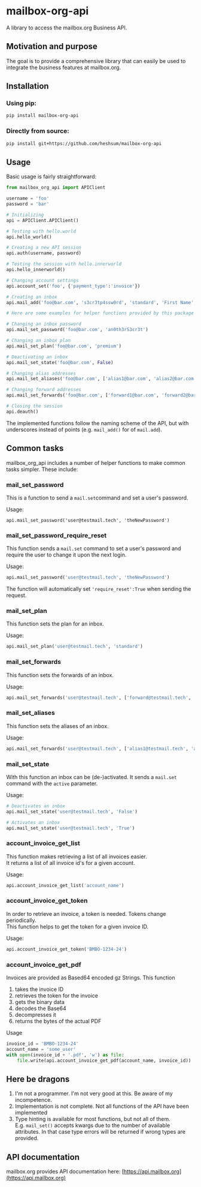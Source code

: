 # mailbox-org-api
A library to access the mailbox.org Business API.

## Motivation and purpose 
The goal is to provide a comprehensive library that can easily be used to integrate the business features at mailbox.org.

## Installation
### Using pip:
```bash
pip install mailbox-org-api
```

### Directly from source:
```bash
pip install git+https://github.com/heshsum/mailbox-org-api
```

## Usage
Basic usage is fairly straightforward:

```python
from mailbox_org_api import APIClient

username = 'foo'
password = 'bar'

# Initializing
api = APIClient.APIClient()

# Testing with hello.world
api.hello_world()

# Creating a new API session
api.auth(username, password)

# Testing the session with hello.innerworld
api.hello_innerworld()

# Changing account settings
api.account_set('foo', {'payment_type':'invoice'})

# Creating an inbox
api.mail_add('foo@bar.com', 's3cr3tp4ssw0rd', 'standard', 'First Name', 'Last Name')

# Here are some examples for helper functions provided by this package

# Changing an inbox password
api.mail_set_password('foo@bar.com', 'an0th3rS3cr3t')

# Changing an inbox plan
api.mail_set_plan('foo@bar.com', 'premium')

# Deactivating an inbox
api.mail_set_state('foo@bar.com', False)

# Changing alias addresses
api.mail_set_aliases('foo@bar.com', ['alias1@bar.com', 'alias2@bar.com'])

# Changing forward addresses
api.mail_set_forwards('foo@bar.com', ['forward1@bar.com', 'forward2@bar.com'])

# Closing the session
api.deauth()
```

The implemented functions follow the naming scheme of the API, but with underscores instead of points (e.g. `mail_add()` for of `mail.add`).

## Common tasks
mailbox_org_api includes a number of helper functions to make common tasks simpler. These include:

### mail_set_password
This is a function to send a `mail.set`command and set a user's password.

Usage:
```
api.mail_set_password('user@testmail.tech', 'theNewPassword')
```

### mail_set_password_require_reset
This function sends a `mail.set` command to set a user's password and require the user to change it upon the next login.

Usage:
```python
api.mail_set_password('user@testmail.tech', 'theNewPassword')
```

The function will automatically set `'require_reset':True` when sending the request.

### mail_set_plan
This function sets the plan for an inbox.

Usage:
```python
api.mail_set_plan('user@testmail.tech', 'standard')
```


### mail_set_forwards
This function sets the forwards of an inbox.

Usage:
```python
api.mail_set_forwards('user@testmail.tech', ['forward@testmail.tech', 'forward@testmail.tech'])
```

### mail_set_aliases
This function sets the aliases of an inbox.

Usage:
```python
api.mail_set_forwards('user@testmail.tech', ['alias1@testmail.tech', 'alias2@testmail.tech'])
```

### mail_set_state
With this function an inbox can be (de-)activated. It sends a `mail.set` command with the `active` parameter.

Usage:
```python
# Deactivates an inbox
api.mail_set_state('user@testmail.tech', 'False')

# Activates an inbox
api.mail_set_state('user@testmail.tech', 'True')
```

### account_invoice_get_list
This function makes retrieving a list of all invoices easier.  
It returns a list of all invoice id's for a given account.

Usage:
```python
api.account_invoice_get_list('account_name')
```

### account_invoice_get_token
In order to retrieve an invoice, a token is needed. Tokens change periodically.  
This function helps to get the token for a given invoice ID.

Usage:
```python
api.account_invoice_get_token('BMBO-1234-24')
```

### account_invoice_get_pdf
Invoices are provided as Based64 encoded gz Strings. This function
1. takes the invoice ID
2. retrieves the token for the invoice
3. gets the binary data
4. decodes the Base64
5. decompresses it
6. returns the bytes of the actual PDF

Usage
```python
invoice_id = 'BMBO-1234-24'
account_name = 'some_user'
with open(invoice_id + '.pdf', 'w') as file:
    file.write(api.account_invoice_get_pdf(account_name, invoice_id))
```

## Here be dragons
1. I'm not a programmer. I'm not very good at this. Be aware of my incompetence.
2. Implementation is not complete. Not all functions of the API have been implemented
3. Type hinting is available for most functions, but not all of them.  
E.g. `mail_set()` accepts kwargs due to the number of available attributes. 
In that case type errors will be returned if wrong types are provided.

## API documentation
mailbox.org provides API documentation here: [https://api.mailbox.org](https://api.mailbox.org)
